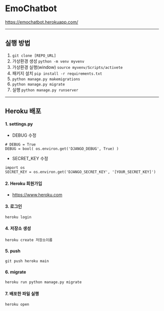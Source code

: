 # EmoChatbot
https://emochatbot.herokuapp.com/

---------------------------------------

## 실행 방법
1. ```git clone [REPO_URL] ```
2. 가상환경 생성 ```python -m venv myvenv```
3. 가상환경 실행(window) ```source myvenv/Scripts/activete```
4. 패키지 설치 ```pip install -r requirements.txt```
5. ```python manage.py makemigrations```
6. ```python manage.py migrate```
7. 실행 ```python manage.py runserver```

---------------------------------------

## Heroku 배포
#### 1. settings.py
- DEBUG 수정
```
# DEBUG = True 
DEBUG = bool( os.environ.get('DJANGO_DEBUG', True) )
```

- SECRET_KEY 수정
```
import os 
SECRET_KEY = os.environ.get('DJANGO_SECRET_KEY', '[YOUR_SECRET_KEY]')
```


#### 2. Heroku 회원가입
- https://www.heroku.com

#### 3. 로그인
```heroku login```

#### 4. 저장소 생성
```heroku create 저장소이름```

#### 5. push
```git push heroku main```

#### 6. migrate
```heroku run python manage.py migrate```

#### 7. 배포한 파일 실행
```heroku open```
